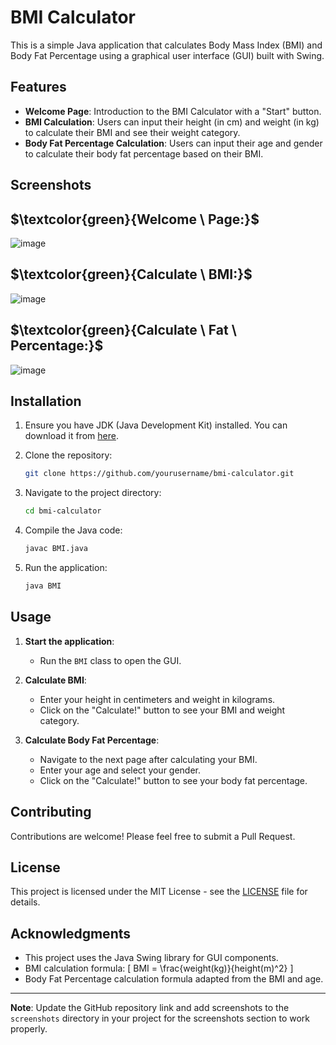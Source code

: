  
# BMI Calculator

This is a simple Java application that calculates Body Mass Index (BMI) and Body Fat Percentage using a graphical user interface (GUI) built with Swing.

## Features

- **Welcome Page**: Introduction to the BMI Calculator with a "Start" button.
- **BMI Calculation**: Users can input their height (in cm) and weight (in kg) to calculate their BMI and see their weight category.
- **Body Fat Percentage Calculation**: Users can input their age and gender to calculate their body fat percentage based on their BMI.

## Screenshots

## $\textcolor{green}{Welcome \ Page:\}$
![image](https://github.com/MohammadrezaSheikholeslami84/BMI/assets/166950228/ad5730c6-918f-4850-b6ce-87f3e753b9e5)

## $\textcolor{green}{Calculate \ BMI:\}$
![image](https://github.com/MohammadrezaSheikholeslami84/BMI/assets/166950228/c3ad0d8e-e6d7-4742-af12-31469b4e8394)

## $\textcolor{green}{Calculate \ Fat \ Percentage:\}$
![image](https://github.com/MohammadrezaSheikholeslami84/BMI/assets/166950228/14718abe-b002-49a6-955c-3b68045f6b55)

## Installation

1. Ensure you have JDK (Java Development Kit) installed. You can download it from [here](https://www.oracle.com/java/technologies/javase-downloads.html).

2. Clone the repository:
    ```bash
    git clone https://github.com/yourusername/bmi-calculator.git
    ```

3. Navigate to the project directory:
    ```bash
    cd bmi-calculator
    ```

4. Compile the Java code:
    ```bash
    javac BMI.java
    ```

5. Run the application:
    ```bash
    java BMI
    ```

## Usage

1. **Start the application**:
   - Run the `BMI` class to open the GUI.
   
2. **Calculate BMI**:
   - Enter your height in centimeters and weight in kilograms.
   - Click on the "Calculate!" button to see your BMI and weight category.

3. **Calculate Body Fat Percentage**:
   - Navigate to the next page after calculating your BMI.
   - Enter your age and select your gender.
   - Click on the "Calculate!" button to see your body fat percentage.

## Contributing

Contributions are welcome! Please feel free to submit a Pull Request.

## License

This project is licensed under the MIT License - see the [LICENSE](LICENSE) file for details.

## Acknowledgments

- This project uses the Java Swing library for GUI components.
- BMI calculation formula: \[ BMI = \frac{weight(kg)}{height(m)^2} \]
- Body Fat Percentage calculation formula adapted from the BMI and age.

---

**Note**: Update the GitHub repository link and add screenshots to the `screenshots` directory in your project for the screenshots section to work properly.
